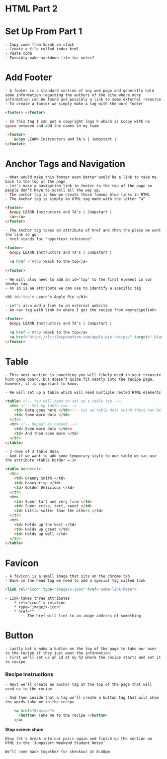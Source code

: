 # HTML Part 2

# Set Up From Part 1
    - Copy code from Sarah on slack
    - Create a file called index.html
    - Paste code
    - Possibly make markdown file for notes?

# Add Footer
    - A footer is a standard section of any web page and generally hold some information regarding the authors of the site where more information can be found and possibly a link to some external resource
    - To create a footer we simply make a tag with the word footer
```html
<footer> </footer>
```

    - In this tag I can put a copyright logo © which is &copy with no space between and add the names in my team
      
```html
 <footer>
    &copy LEARN Instructors and TA's | Jumpstart |
</footer>
 ```

# Anchor Tags and Navigation
    - What would make this footer even better would be a link to take me back to the top of the page
    - Let's make a navigation link in footer to the top of the page so people don’t have to scroll all the way up. 
    - The anchor tag is how we create those famous blue links in HTML
    - The Anchor tag is simply an HTML tag made with the letter “a”

```html
<footer>
  &copy LEARN Instructors and TA's | Jumpstart |
  <a></a>
</footer>
```

    - The Anchor tag takes an attribute of href and then the place we want the link to go
    - href stands for "hypertext reference"

```html
<footer>
  &copy LEARN Instructors and TA's | Jumpstart |

  <a href =’#top’>Back to the top</a>

</footer>
```

    - We will also need to add an id=’top’ to the first element in our <body> tag
    - An id is an attribute we can use to identify a specific tag

```html
<h1 id="top"> Learn's Apple Pie </h1>
```

    - Let's also add a link to an external website
    - An <a> tag with link to where I got the recipe from <myrecipelink>

```html
<footer>
  &copy LEARN Instructors and TA's | Jumpstart |

  <a href =’#top’>Back to the top</a>
  <a href="https://littlespoonfarm.com/apple-pie-recipe/" target="_blank"> A Similar Apple Pie Recipe </a>
</footer>
```



# Table
    - This next section is something you will likely need in your treasure hunt game board, but doesn’t quite fit neatly into the recipe page, however, it is important to know.

    - We will set up a table which will need multiple nested HTML elements

```html
<table> <!-- You will need to set up a table tag -->
  <tr> <!-- Set up table row -->
    <td> Data goes here </td><!-- Set up table data which there can be as many as needed in a single row.  This will look like a column -->
    <td> Some more data </td>
  </tr>
  <tr> <!-- Repeat as needed -->
    <td> Even more data </td><
    <td> And then some more </td>
  </tr>
</table>
```
    - 3 rows of 3 table data
    - And if we want to add some temporary style to our table we can use the attribute <table border = 1>

```html
<table border=1>
  <tr>
    <td> Granny Smith </td>
    <td> Honeycrisp </td>
    <td> Golden Delicious </td>
  </tr>
  <tr>
    <td> Super tart and very firm </td>
    <td> Super crisp, tart, sweet </td>
    <td> Little softer than the others </td>
  </tr>
  <tr>
    <td> Holds up the best </td>
    <td> Holds up great </td>
    <td> Holds up well </td>
  </tr>
</table>
```

# Favicon
    - A favicon is a small image that sits on the chrome tab.
    - Back in the head tag we need to add a special tag called link

```html
<link rel="icon" type="image/x-icon" href="some-link-here">
```

    - Link takes three attributes
        * rel="icon" = relation
        * type="image/x-icon"
        * href=""
            - The href will link to an image address of something 


# Button
    - Lastly Let’s make a button on the top of the page to take our user to the recipe if they just want the information.
    - First we’ll set up an id at my h2 where the recipe starts and set it to recipe

<h3 id=’recipe’>Recipe Instructions</h3>

    - Next we’ll create an anchor tag at the top of the page that will send us to the recipe

<a href=’#recipe’></a>

    - And then inside that a tag we’ll create a button tag that will show the words take me to the recipe

```html
    <a href="#recipe">
      <button> Take me to the recipe </button>
    </a> 
```

**Stop screen share**

    Okay let's break into our pairs again and finish up the section on HTML in the ‘Jumpstart Weekend Student Notes’ 

    We’ll come back together for checkout at 8:40pm
